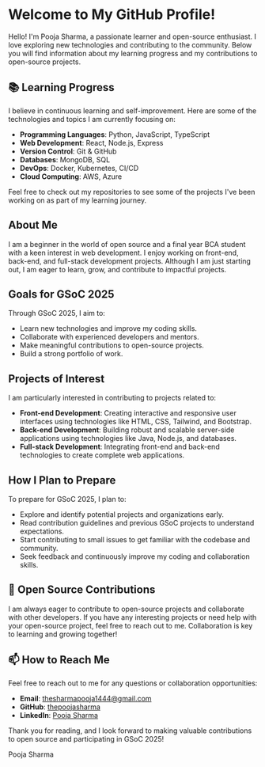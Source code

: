 # Welcome to My GitHub Profile!

Hello! I'm Pooja Sharma, a passionate learner and open-source enthusiast. I love exploring new technologies and contributing to the community. Below you will find information about my learning progress and my contributions to open-source projects.

## 📚 Learning Progress

I believe in continuous learning and self-improvement. Here are some of the technologies and topics I am currently focusing on:

- **Programming Languages**: Python, JavaScript, TypeScript
- **Web Development**: React, Node.js, Express
- **Version Control**: Git & GitHub
- **Databases**: MongoDB, SQL
- **DevOps**: Docker, Kubernetes, CI/CD
- **Cloud Computing**: AWS, Azure

Feel free to check out my repositories to see some of the projects I've been working on as part of my learning journey.

## About Me

I am a beginner in the world of open source and a final year BCA student with a keen interest in web development. I enjoy working on front-end, back-end, and full-stack development projects. Although I am just starting out, I am eager to learn, grow, and contribute to impactful projects.

## Goals for GSoC 2025

Through GSoC 2025, I aim to:
- Learn new technologies and improve my coding skills.
- Collaborate with experienced developers and mentors.
- Make meaningful contributions to open-source projects.
- Build a strong portfolio of work.

## Projects of Interest

I am particularly interested in contributing to projects related to:
- **Front-end Development**: Creating interactive and responsive user interfaces using technologies like HTML, CSS, Tailwind, and Bootstrap.
- **Back-end Development**: Building robust and scalable server-side applications using technologies like Java, Node.js, and databases.
- **Full-stack Development**: Integrating front-end and back-end technologies to create complete web applications.

## How I Plan to Prepare

To prepare for GSoC 2025, I plan to:
- Explore and identify potential projects and organizations early.
- Read contribution guidelines and previous GSoC projects to understand expectations.
- Start contributing to small issues to get familiar with the codebase and community.
- Seek feedback and continuously improve my coding and collaboration skills.

## 🌟 Open Source Contributions

I am always eager to contribute to open-source projects and collaborate with other developers. 
If you have any interesting projects or need help with your open-source project, feel free to reach out to me. Collaboration is key to learning and growing together!

## 📫 How to Reach Me

Feel free to reach out to me for any questions or collaboration opportunities:
- **Email**: thesharmapooja1444@gmail.com
- **GitHub**: [thepoojasharma](https://github.com/thepoojasharma)
- **LinkedIn**: [Pooja Sharma](https://www.linkedin.com/in/the-pooja-sharma/)

Thank you for reading, and I look forward to making valuable contributions to open source and participating in GSoC 2025!

Pooja Sharma
